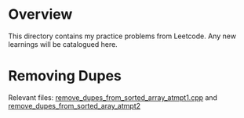 # Overview

This directory contains my practice problems from Leetcode. Any new learnings will be catalogued here.

# Removing Dupes
Relevant files: [remove_dupes_from_sorted_array_atmpt1.cpp](/CS_Fundamentals/Practices/Arrays/remove_dupes_from_sorted_array_atmpt1.cpp) and [remove_dupes_from_sorted_aray_atmpt2]()